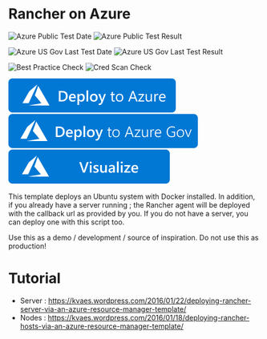 # Rancher on Azure

![Azure Public Test Date](https://azurequickstartsservice.blob.core.windows.net/badges/demos/docker-rancher/PublicLastTestDate.svg)
![Azure Public Test Result](https://azurequickstartsservice.blob.core.windows.net/badges/demos/docker-rancher/PublicDeployment.svg)

![Azure US Gov Last Test Date](https://azurequickstartsservice.blob.core.windows.net/badges/demos/docker-rancher/FairfaxLastTestDate.svg)
![Azure US Gov Last Test Result](https://azurequickstartsservice.blob.core.windows.net/badges/demos/docker-rancher/FairfaxDeployment.svg)

![Best Practice Check](https://azurequickstartsservice.blob.core.windows.net/badges/demos/docker-rancher/BestPracticeResult.svg)
![Cred Scan Check](https://azurequickstartsservice.blob.core.windows.net/badges/demos/docker-rancher/CredScanResult.svg)

[![Deploy To Azure](https://raw.githubusercontent.com/Azure/azure-quickstart-templates/master/1-CONTRIBUTION-GUIDE/images/deploytoazure.svg?sanitize=true)](https://portal.azure.com/#create/Microsoft.Template/uri/https%3A%2F%2Fraw.githubusercontent.com%2FAzure%2Fazure-quickstart-templates%2Fmaster%2Fdemos%2Fdocker-rancher%2Fazuredeploy.json)
[![Deploy To Azure US Gov](https://raw.githubusercontent.com/Azure/azure-quickstart-templates/master/1-CONTRIBUTION-GUIDE/images/deploytoazuregov.svg?sanitize=true)](https://portal.azure.us/#create/Microsoft.Template/uri/https%3A%2F%2Fraw.githubusercontent.com%2FAzure%2Fazure-quickstart-templates%2Fmaster%2Fdemos%2Fdocker-rancher%2Fazuredeploy.json)
[![Visualize](https://raw.githubusercontent.com/Azure/azure-quickstart-templates/master/1-CONTRIBUTION-GUIDE/images/visualizebutton.svg?sanitize=true)](http://armviz.io/#/?load=https%3A%2F%2Fraw.githubusercontent.com%2FAzure%2Fazure-quickstart-templates%2Fmaster%2Fdemos%2Fdocker-rancher%2Fazuredeploy.json)    

This template deploys an Ubuntu system with Docker installed. In addition, if you already have a server running ; the Rancher agent will be deployed with the callback url as provided by you. If you do not have a server, you can deploy one with this script too. 

Use this as a demo / development / source of inspiration. Do not use this as production!

# Tutorial
* Server : https://kvaes.wordpress.com/2016/01/22/deploying-rancher-server-via-an-azure-resource-manager-template/
* Nodes : https://kvaes.wordpress.com/2016/01/18/deploying-rancher-hosts-via-an-azure-resource-manager-template/
